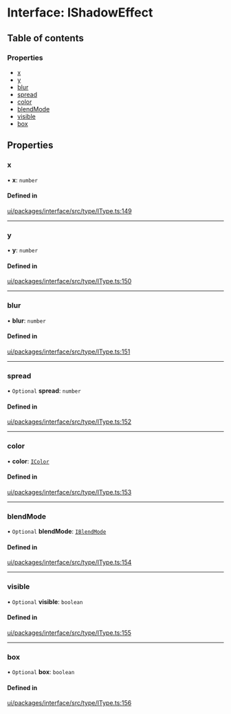 # Interface: IShadowEffect

## Table of contents

### Properties

- [x](IShadowEffect.md#x)
- [y](IShadowEffect.md#y)
- [blur](IShadowEffect.md#blur)
- [spread](IShadowEffect.md#spread)
- [color](IShadowEffect.md#color)
- [blendMode](IShadowEffect.md#blendmode)
- [visible](IShadowEffect.md#visible)
- [box](IShadowEffect.md#box)

## Properties

### x

• **x**: `number`

#### Defined in

[ui/packages/interface/src/type/IType.ts:149](https://github.com/leaferjs/leafer-ui/blob/d1253e2/packages/interface/src/type/IType.ts#L149)

___

### y

• **y**: `number`

#### Defined in

[ui/packages/interface/src/type/IType.ts:150](https://github.com/leaferjs/leafer-ui/blob/d1253e2/packages/interface/src/type/IType.ts#L150)

___

### blur

• **blur**: `number`

#### Defined in

[ui/packages/interface/src/type/IType.ts:151](https://github.com/leaferjs/leafer-ui/blob/d1253e2/packages/interface/src/type/IType.ts#L151)

___

### spread

• `Optional` **spread**: `number`

#### Defined in

[ui/packages/interface/src/type/IType.ts:152](https://github.com/leaferjs/leafer-ui/blob/d1253e2/packages/interface/src/type/IType.ts#L152)

___

### color

• **color**: [`IColor`](../modules.md#icolor)

#### Defined in

[ui/packages/interface/src/type/IType.ts:153](https://github.com/leaferjs/leafer-ui/blob/d1253e2/packages/interface/src/type/IType.ts#L153)

___

### blendMode

• `Optional` **blendMode**: [`IBlendMode`](../modules.md#iblendmode)

#### Defined in

[ui/packages/interface/src/type/IType.ts:154](https://github.com/leaferjs/leafer-ui/blob/d1253e2/packages/interface/src/type/IType.ts#L154)

___

### visible

• `Optional` **visible**: `boolean`

#### Defined in

[ui/packages/interface/src/type/IType.ts:155](https://github.com/leaferjs/leafer-ui/blob/d1253e2/packages/interface/src/type/IType.ts#L155)

___

### box

• `Optional` **box**: `boolean`

#### Defined in

[ui/packages/interface/src/type/IType.ts:156](https://github.com/leaferjs/leafer-ui/blob/d1253e2/packages/interface/src/type/IType.ts#L156)
